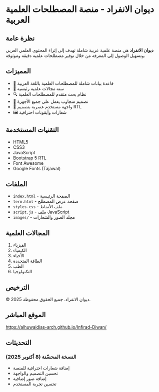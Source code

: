 # ديوان الانفراد - منصة المصطلحات العلمية العربية

## نظرة عامة

**ديوان الانفراد** هي منصة علمية عربية شاملة تهدف إلى إثراء المحتوى العلمي العربي وتسهيل الوصول إلى المعرفة من خلال توفير مصطلحات علمية دقيقة وموثوقة.

## المميزات

- 📖 قاعدة بيانات شاملة للمصطلحات العلمية باللغة العربية
- 🔬 ستة مجالات علمية رئيسية
- 🔍 نظام بحث متقدم للمصطلحات العلمية
- 📱 تصميم متجاوب يعمل على جميع الأجهزة
- 🎨 واجهة مستخدم عصرية بتصميم RTL
- 🖼️ شعارات وأيقونات احترافية

## التقنيات المستخدمة

- HTML5
- CSS3
- JavaScript
- Bootstrap 5 RTL
- Font Awesome
- Google Fonts (Tajawal)

## الملفات

- `index.html` - الصفحة الرئيسية
- `term.html` - صفحة عرض المصطلح
- `styles.css` - ملف الأنماط
- `script.js` - ملف JavaScript
- `images/` - مجلد الصور والشعارات

## المجالات العلمية

1. الفيزياء
2. الكيمياء
3. الأحياء
4. الطاقة المتجددة
5. الطب
6. التكنولوجيا

## الترخيص

© 2025 ديوان الانفراد. جميع الحقوق محفوظة.

## الموقع المباشر

https://alhuwaidias-arch.github.io/Infirad-Diwan/

## التحديثات

### النسخة المحسّنة (8 أكتوبر 2025)
- إضافة شعارات احترافية للمنصة
- تحسين التصميم والواجهة
- إضافة صور إضافية
- تحسين تجربة المستخدم
